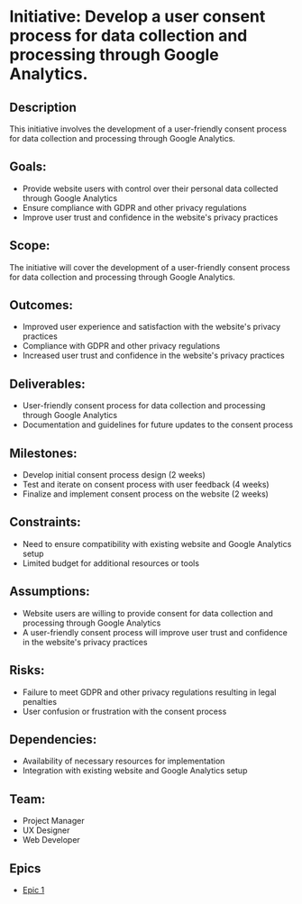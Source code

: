 # Initiative: Develop a user consent process for data collection and processing through Google Analytics.
## Description
This initiative involves the development of a user-friendly consent process for data collection and processing through Google Analytics.

## Goals:
* Provide website users with control over their personal data collected through Google Analytics
* Ensure compliance with GDPR and other privacy regulations
* Improve user trust and confidence in the website's privacy practices

## Scope: 
The initiative will cover the development of a user-friendly consent process for data collection and processing through Google Analytics.

## Outcomes:
* Improved user experience and satisfaction with the website's privacy practices
* Compliance with GDPR and other privacy regulations
* Increased user trust and confidence in the website's privacy practices

## Deliverables:
* User-friendly consent process for data collection and processing through Google Analytics
* Documentation and guidelines for future updates to the consent process

## Milestones:
* Develop initial consent process design (2 weeks)
* Test and iterate on consent process with user feedback (4 weeks)
* Finalize and implement consent process on the website (2 weeks)

## Constraints: 
* Need to ensure compatibility with existing website and Google Analytics setup
* Limited budget for additional resources or tools

## Assumptions: 
* Website users are willing to provide consent for data collection and processing through Google Analytics
* A user-friendly consent process will improve user trust and confidence in the website's privacy practices

## Risks:
* Failure to meet GDPR and other privacy regulations resulting in legal penalties
* User confusion or frustration with the consent process

## Dependencies: 
* Availability of necessary resources for implementation
* Integration with existing website and Google Analytics setup

## Team:
* Project Manager
* UX Designer
* Web Developer

## Epics
* [Epic 1](../../themes/initiatives/epics/epic_initiative1_theme1.md)
